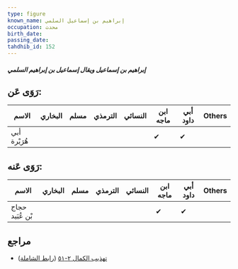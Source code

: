```yaml
---
type: figure
known_name: إبراهيم بن إسماعيل السلمي
occupation: محدث
birth_date:
passing_date:
tahdhib_id: 152
---
```

##### إبراهيم بن إسماعيل ويقال إسماعيل بن إبراهيم السلمي

## رَوَى عَن:
| الاسم        | البخاري | مسلم | الترمذي | النسائي | ابن ماجه | أبي داود | Others |
| ------------ | ------- | ---- | ------- | ------- | -------- | -------- | ------ |
| أبي هُرَيْرة |         |      |         |         | ✔        | ✔        |        |
## رَوَى عَنه:
| الاسم           | البخاري | مسلم | الترمذي | النسائي | ابن ماجه | أبي داود | Others |
| --------------- | ------- | ---- | ------- | ------- | -------- | -------- | ------ |
| حجاج بْن عُبَيد |         |      |         |         | ✔        | ✔        |        |
## مراجع
- [تهذيب الكمال ٢-٥١](obsidian://open?vault=Tahdhib-al-Kamal&file=Figures/١٥٢-إبراهيم%20بن%20إسماعيل%20ويقال%20إسماعيل%20بن%20إبراهيم%20السلمي) ([رابط الشاملة](https://shamela.ws/book/3722/532))